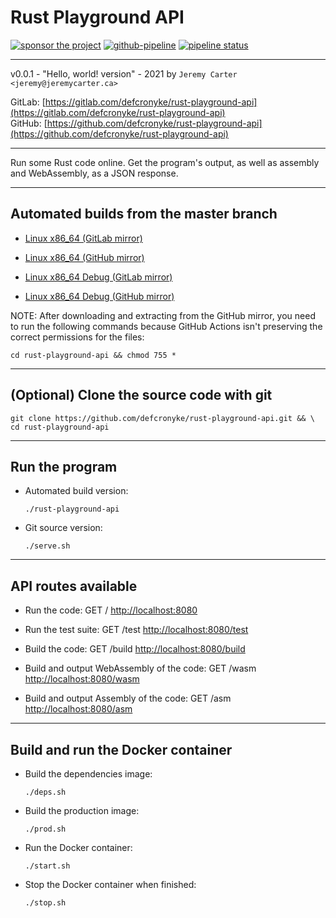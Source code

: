 # Rust Playground API

[![sponsor the project](https://img.shields.io/static/v1?label=Sponsor&message=%E2%9D%A4&logo=GitHub&link=https://github.com/sponsors/defcronyke)](https://github.com/sponsors/defcronyke) [![github-pipeline](https://github.com/defcronyke/rust-playground-api/workflows/github-pipeline/badge.svg)](https://github.com/defcronyke/rust-playground-api/actions) [![pipeline status](https://gitlab.com/defcronyke/rust-playground-api/badges/master/pipeline.svg)](https://gitlab.com/defcronyke/rust-playground-api/-/pipelines)

---

v0.0.1 - "Hello, world! version" - 2021 by `Jeremy Carter <jeremy@jeremycarter.ca>`

GitLab: [https://gitlab.com/defcronyke/rust-playground-api](https://gitlab.com/defcronyke/rust-playground-api)  
GitHub: [https://github.com/defcronyke/rust-playground-api](https://github.com/defcronyke/rust-playground-api)

---

Run some Rust code online. Get the program's output, as well as assembly and WebAssembly, as a JSON response.

---

## Automated builds from the master branch

- [Linux x86_64 (GitLab mirror)](https://gitlab.com/defcronyke/rust-playground-api/-/jobs/artifacts/master/download?job=release-linux-x86_64)
- [Linux x86_64 (GitHub mirror)](https://tinyurl.com/github-artifact?repo=defcronyke/rust-playground-api&file=rust-playground-api-release-linux-x86_64)

- [Linux x86_64 Debug (GitLab mirror)](https://gitlab.com/defcronyke/rust-playground-api/-/jobs/artifacts/master/download?job=debug-linux-x86_64)
- [Linux x86_64 Debug (GitHub mirror)](https://tinyurl.com/github-artifact?repo=defcronyke/rust-playground-api&file=rust-playground-api-debug-linux-x86_64)

NOTE: After downloading and extracting from the GitHub mirror, you need to run the following commands because GitHub Actions isn't preserving the correct permissions for the files:

```shell
cd rust-playground-api && chmod 755 *
```

---

## (Optional) Clone the source code with git

```shell
git clone https://github.com/defcronyke/rust-playground-api.git && \
cd rust-playground-api
```

---

## Run the program

- Automated build version:

  ```shell
  ./rust-playground-api
  ```

- Git source version:

  ```shell
  ./serve.sh
  ```

---

## API routes available

- Run the code: GET / [http://localhost:8080](http://localhost:8080)

- Run the test suite: GET /test [http://localhost:8080/test](http://localhost:8080/test)

- Build the code: GET /build [http://localhost:8080/build](http://localhost:8080/build)

- Build and output WebAssembly of the code: GET /wasm [http://localhost:8080/wasm](http://localhost:8080/wasm)

- Build and output Assembly of the code: GET /asm [http://localhost:8080/asm](http://localhost:8080/asm)

---

## Build and run the Docker container

- Build the dependencies image:

  ```shell
  ./deps.sh
  ```

- Build the production image:

  ```shell
  ./prod.sh
  ```

- Run the Docker container:

  ```shell
  ./start.sh
  ```

- Stop the Docker container when finished:

  ```shell
  ./stop.sh
  ```
